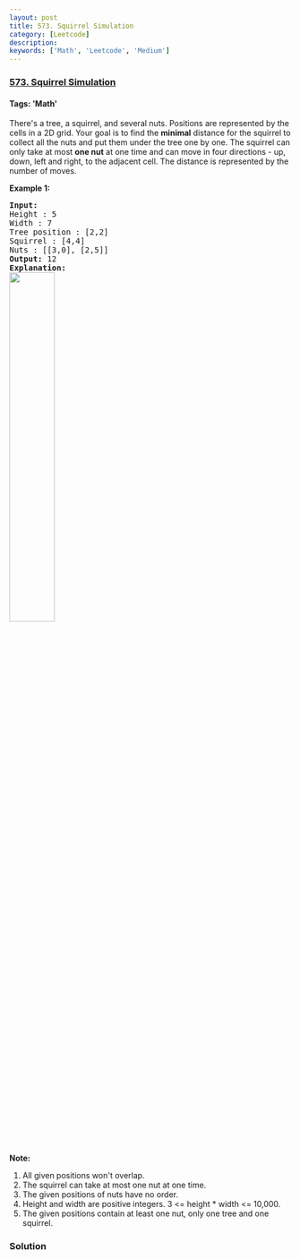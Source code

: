 ```yaml
---
layout: post
title: 573. Squirrel Simulation
category: [Leetcode]
description: 
keywords: ['Math', 'Leetcode', 'Medium']
---
```

### [573. Squirrel Simulation](https://leetcode.com/problems/squirrel-simulation)

#### Tags: 'Math'

<div class="content__u3I1 question-content__JfgR"><div>There's a tree, a squirrel, and several nuts. Positions are represented by the cells in a 2D grid. Your goal is to find the <b>minimal</b> distance for the squirrel to collect all the nuts and put them under the tree one by one. The squirrel can only take at most <b>one nut</b> at one time and can move in four directions - up, down, left and right, to the adjacent cell. The distance is represented by the number of moves.
<p><b>Example 1:</b></p>
<pre><b>Input:</b> 
Height : 5
Width : 7
Tree position : [2,2]
Squirrel : [4,4]
Nuts : [[3,0], [2,5]]
<b>Output:</b> 12
<b>Explanation:</b>
<img src="https://assets.leetcode.com/uploads/2018/10/22/squirrel_simulation.png" style="width: 40%;"/>​​​​​
</pre>
<p><b>Note:</b></p>
<ol>
<li>All given positions won't overlap.</li>
<li>The squirrel can take at most one nut at one time.</li>
<li>The given positions of nuts have no order.</li>
<li>Height and width are positive integers. 3 &lt;= height * width &lt;= 10,000.</li>
<li>The given positions contain at least one nut, only one tree and one squirrel.</li>
</ol>
</div></div>

### Solution
